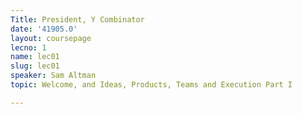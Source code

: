 ```yaml
---
Title: President, Y Combinator
date: '41905.0'
layout: coursepage
lecno: 1
name: lec01
slug: lec01
speaker: Sam Altman
topic: Welcome, and Ideas, Products, Teams and Execution Part I

---
```

